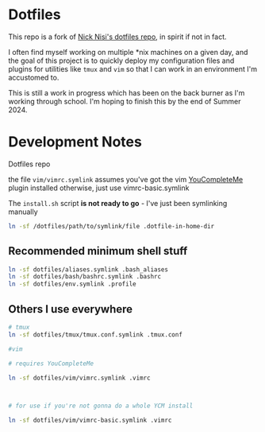 # Dotfiles

This repo is a fork of [Nick Nisi's dotfiles
repo](https://github.com/nicknisi/dotfiles), in spirit if not in fact.

I often find myself working on multiple \*nix machines on a given day, and the
goal of this project is to quickly deploy my configuration files and plugins for 
utilities like `tmux` and `vim` so that I can work in an environment I'm accustomed to.

This is still a work in progress which has been on the back burner as I'm
working through school.  I'm hoping to finish this by the end of Summer 2024.


# Development Notes

Dotfiles repo

the file `vim/vimrc.symlink` assumes you've got the vim [YouCompleteMe](https://github.com/ycm-core/YouCompleteMe) plugin installed
otherwise, just use vimrc-basic.symlink

The `install.sh` script **is not ready to go** - I've just been symlinking manually

```bash
ln -sf /dotfiles/path/to/symlink/file .dotfile-in-home-dir
```


## Recommended minimum shell stuff

```bash
ln -sf dotfiles/aliases.symlink .bash_aliases
ln -sf dotfiles/bash/bashrc.symlink .bashrc
ln -sf dotfiles/env.symlink .profile
```

## Others I use everywhere

```bash
# tmux
ln -sf dotfiles/tmux/tmux.conf.symlink .tmux.conf

#vim

# requires YouCompleteMe

ln -sf dotfiles/vim/vimrc.symlink .vimrc



# for use if you're not gonna do a whole YCM install

ln -sf dotfiles/vim/vimrc-basic.symlink .vimrc  
```

